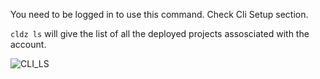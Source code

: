 

You need to be logged in to use this command. Check Cli Setup section.

```cldz ls``` will give the list of all the deployed projects assosciated with the account.

![CLI_LS](../img/cli_ls.png) 